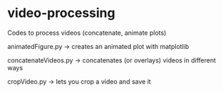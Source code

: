# video-processing
 Codes to process videos (concatenate, animate plots)

animatedFigure.py -> creates an animated plot with matplotlib

concatenateVideos.py -> concatenates (or overlays) videos in different ways

cropVideo.py -> lets you crop a video and save it